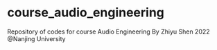# course_audio_engineering
Repository of codes for course Audio Engineering
By Zhiyu Shen
2022 @Nanjing University
